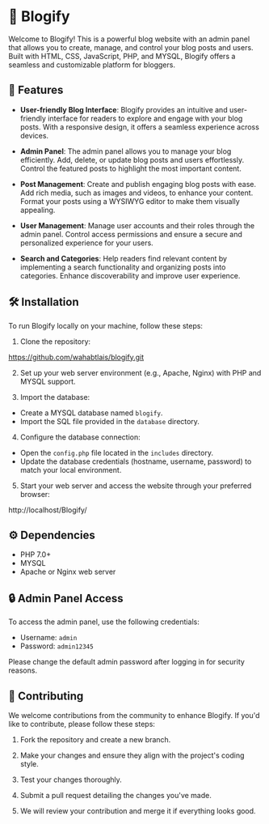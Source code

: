 # 📝 Blogify

Welcome to Blogify! This is a powerful blog website with an admin panel that allows you to create, manage, and control your blog posts and users. Built with HTML, CSS, JavaScript, PHP, and MYSQL, Blogify offers a seamless and customizable platform for bloggers.

## 🚀 Features

- **User-friendly Blog Interface**: Blogify provides an intuitive and user-friendly interface for readers to explore and engage with your blog posts. With a responsive design, it offers a seamless experience across devices.

- **Admin Panel**: The admin panel allows you to manage your blog efficiently. Add, delete, or update blog posts and users effortlessly. Control the featured posts to highlight the most important content.

- **Post Management**: Create and publish engaging blog posts with ease. Add rich media, such as images and videos, to enhance your content. Format your posts using a WYSIWYG editor to make them visually appealing.

- **User Management**: Manage user accounts and their roles through the admin panel. Control access permissions and ensure a secure and personalized experience for your users.

- **Search and Categories**: Help readers find relevant content by implementing a search functionality and organizing posts into categories. Enhance discoverability and improve user experience.


## 🛠️ Installation

To run Blogify locally on your machine, follow these steps:

1. Clone the repository:

https://github.com/wahabtlais/blogify.git

2. Set up your web server environment (e.g., Apache, Nginx) with PHP and MYSQL support.

3. Import the database:

- Create a MYSQL database named `blogify`.
- Import the SQL file provided in the `database` directory.

4. Configure the database connection:

- Open the `config.php` file located in the `includes` directory.
- Update the database credentials (hostname, username, password) to match your local environment.

5. Start your web server and access the website through your preferred browser:

http://localhost/Blogify/


## ⚙️ Dependencies

- PHP 7.0+
- MYSQL
- Apache or Nginx web server

## 🔒 Admin Panel Access

To access the admin panel, use the following credentials:

- Username: `admin`
- Password: `admin12345`

Please change the default admin password after logging in for security reasons.

## 🤝 Contributing

We welcome contributions from the community to enhance Blogify. If you'd like to contribute, please follow these steps:

1. Fork the repository and create a new branch.

2. Make your changes and ensure they align with the project's coding style.

3. Test your changes thoroughly.

4. Submit a pull request detailing the changes you've made.

5. We will review your contribution and merge it if everything looks good.
